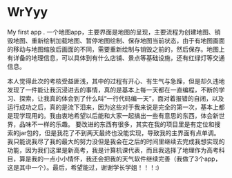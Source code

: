 # WrYyy
My first app .
一个地图app，主要界面是地图的呈现，主要流程为创建地图、销毁地图、重新绘制加载地图、暂停地图绘制、保存地图当前状态，由于有地图画面的移动与地图缩放后画面的不同，需要重新绘制与销毁之前的，然后保存。地图上有详备的地理信息，可以具体到有什么店铺、景点等基础设施，还有红绿灯等交通信息。

本人觉得此次的考核受益匪浅，其中的过程有开心、有生气与急躁，但是却久违地发现了一件能让我沉浸进去的事情，真的是基本上每一天都在一直编程，不断的学习、探索，让我真的体会到了什么叫“一行代码编一天”，面对着报错的自闭，以及运行成功之后，真的是流下泪来，因为这些对于我来说是完全的第一次，基本上都是现学现用的。我由衷地希望以后能和大家一起搞出一些有意思的东西，体会新世界，品味不一样的乐趣。
要改进的东西有很多，其实在我的项目里是有定位和搜索的jar包的，但是我花了不到两天最终也没能实现，导致我的主界面有点单调。我只能说我尽了我的最大的努力没但是我会在之后的时间里继续去完成我想实现的功能，因为我们这里是新高考，我是计算机课代表，而且我选择了地理作为高考科目，算是我的一点小小情怀，我还会把我的天气软件继续完善（我做了3个app，这是其中一个）。最后，希望能过，谢谢学长学姐！！！:)
